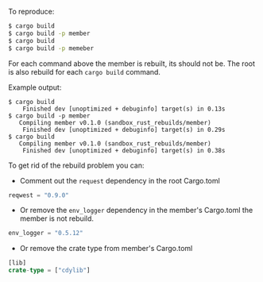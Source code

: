 
To reproduce:

```sh
$ cargo build
$ cargo build -p member
$ cargo build
$ cargo build -p memeber
```

For each command above the member is rebuilt, its should not be.  The root is also rebuild for each `cargo build` command.

Example output:
```
$ cargo build
    Finished dev [unoptimized + debuginfo] target(s) in 0.13s                                                                                              
$ cargo build -p member
   Compiling member v0.1.0 (sandbox_rust_rebuilds/member)                                                                          
    Finished dev [unoptimized + debuginfo] target(s) in 0.29s                                                                                              
$ cargo build
   Compiling member v0.1.0 (sandbox_rust_rebuilds/member)                                                                          
    Finished dev [unoptimized + debuginfo] target(s) in 0.38s 
```

To get rid of the rebuild problem you can:


* Comment out the `request` dependency in the root Cargo.toml

```rust
reqwest = "0.9.0"
```

* Or remove the `env_logger` dependency in the member's Cargo.toml the member is not rebuild.

```rust
env_logger = "0.5.12"
```

* Or remove the crate type from member's Cargo.toml

```rust
[lib]
crate-type = ["cdylib"]
```
